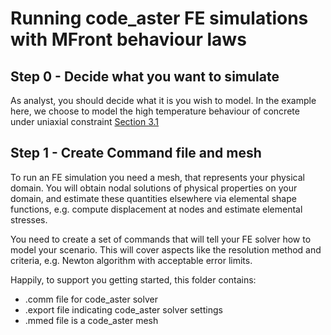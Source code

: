 # Running code_aster FE simulations with MFront behaviour laws

## Step 0 - Decide what you want to simulate
As analyst, you should decide what it is you wish to model. In the example here, we choose to model the high temperature behaviour of concrete under uniaxial constraint [Section 3.1](https://www.sciencedirect.com/science/article/pii/S0020768316303456)

## Step 1 - Create Command file and mesh
To run an FE simulation you need a mesh, that represents your physical domain. You will obtain nodal solutions of physical properties on your domain, and estimate these quantities elsewhere via elemental shape functions, e.g. compute displacement at nodes and estimate elemental stresses.

You need to create a set of commands that will tell your FE solver how to model your scenario. This will cover aspects like the resolution method and criteria, e.g. Newton algorithm with acceptable error limits.

Happily, to support you getting started, this folder contains:
* .comm file for code_aster solver
* .export file indicating code_aster solver settings
* .mmed file is a code_aster mesh
